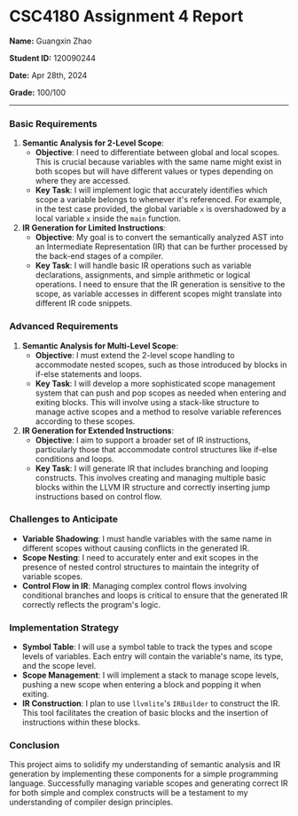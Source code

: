 # CSC4180 Assignment 4 Report

**Name:** Guangxin Zhao

**Student ID:** 120090244

**Date:** Apr 28th, 2024

**Grade:** 100/100

---

### Basic Requirements

1.  **Semantic Analysis for 2-Level Scope**:
    -   **Objective**: I need to differentiate between global and local scopes. This is crucial because variables with the same name might exist in both scopes but will have different values or types depending on where they are accessed.
    -   **Key Task**: I will implement logic that accurately identifies which scope a variable belongs to whenever it's referenced. For example, in the test case provided, the global variable `x` is overshadowed by a local variable `x` inside the `main` function.
2.  **IR Generation for Limited Instructions**:
    -   **Objective**: My goal is to convert the semantically analyzed AST into an Intermediate Representation (IR) that can be further processed by the back-end stages of a compiler.
    -   **Key Task**: I will handle basic IR operations such as variable declarations, assignments, and simple arithmetic or logical operations. I need to ensure that the IR generation is sensitive to the scope, as variable accesses in different scopes might translate into different IR code snippets.

### Advanced Requirements

1.  **Semantic Analysis for Multi-Level Scope**:
    -   **Objective**: I must extend the 2-level scope handling to accommodate nested scopes, such as those introduced by blocks in if-else statements and loops.
    -   **Key Task**: I will develop a more sophisticated scope management system that can push and pop scopes as needed when entering and exiting blocks. This will involve using a stack-like structure to manage active scopes and a method to resolve variable references according to these scopes.
2.  **IR Generation for Extended Instructions**:
    -   **Objective**: I aim to support a broader set of IR instructions, particularly those that accommodate control structures like if-else conditions and loops.
    -   **Key Task**: I will generate IR that includes branching and looping constructs. This involves creating and managing multiple basic blocks within the LLVM IR structure and correctly inserting jump instructions based on control flow.

### Challenges to Anticipate

-   **Variable Shadowing**: I must handle variables with the same name in different scopes without causing conflicts in the generated IR.
-   **Scope Nesting**: I need to accurately enter and exit scopes in the presence of nested control structures to maintain the integrity of variable scopes.
-   **Control Flow in IR**: Managing complex control flows involving conditional branches and loops is critical to ensure that the generated IR correctly reflects the program's logic.

### Implementation Strategy

-   **Symbol Table**: I will use a symbol table to track the types and scope levels of variables. Each entry will contain the variable's name, its type, and the scope level.
-   **Scope Management**: I will implement a stack to manage scope levels, pushing a new scope when entering a block and popping it when exiting.
-   **IR Construction**: I plan to use `llvmlite`'s `IRBuilder` to construct the IR. This tool facilitates the creation of basic blocks and the insertion of instructions within these blocks.

### Conclusion

This project aims to solidify my understanding of semantic analysis and IR generation by implementing these components for a simple programming language. Successfully managing variable scopes and generating correct IR for both simple and complex constructs will be a testament to my understanding of compiler design principles.
